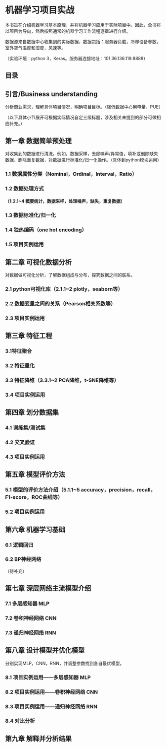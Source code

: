 # 机器学习项目实战

本书旨在介绍机器学习基本原理，并将机器学习应用于实际项目中。因此，全书将以项目为导向，然后按照通常的机器学习工作流程逐章进行介绍。

数据源来自数据中心收集到的实际数据，数据包括：服务器负载，冷却设备参数，室外空气温度和湿度，风速等。

（实验环境：python 3，Keras。服务器连接地址：101.36.136.119:8888）

## 目录

## 引言/Business understanding

分析商业需求，理解具体项目情况，明确项目目标。（降低数据中心用电量，PUE）

（以下具体小节展开可根据实际情况自定三级标题，涉及相关未提到的部分可做相应补充。）

## 第一章 数据简单预处理

对收集到的数据进行清洗。例如，数据采样，去除噪声/异常值，填补或删除缺失数据，删除重复数据，对数据进行标准化/归一化操作。（具体到python模块运用）

### 1.1 数据属性分类（Nominal，Ordinal，Interval，Ratio）

### 1.2 数据处理方式
#### （1.2.1~4 概要统计，数据采样，处理噪声，缺失，重复数据）

### 1.3 数据标准化/归一化

### 1.4 独热编码（one hot encoding）

### 1.5 项目实例运用

## 第二章 可视化数据分析

对数据做可视化分析，了解数据组成与分布，探究数据之间的联系。

### 2.1 python可视化库（2.1.1~2 plotly，seaborn等）

### 2.2 数据变量之间的关系（Pearson相关系数等）

### 2.3 项目实例运用

## 第三章 特征工程

### 3.1特征聚合

### 3.2 特征量化

### 3.3 特征降维（3.3.1~2 PCA降维，t-SNE降维等）

### 3.4 项目实例运用

## 第四章 划分数据集

### 4.1 训练集/测试集

### 4.2 交叉验证

### 4.3 项目实例运用

## 第五章 模型评价方法

### 5.1 模型的评价方法介绍（5.1.1~5 accuracy，precision，recall，F1-score，ROC曲线等）

### 5.2 项目实例运用

## 第六章 机器学习基础

### 6.1 逻辑回归

### 6.2 BP神经网络
（待补充）

## 第七章 深层网络主流模型介绍

### 7.1 多层感知器 MLP

### 7.2 卷积神经网络 CNN

### 7.3 递归神经网络 RNN

## 第八章 设计模型并优化模型

分别实现MLP，CNN，RNN，并调整参数找到各自最优模型。

### 8.1 项目实例运用——多层感知器 MLP

### 8.2 项目实例运用——卷积神经网络 CNN

### 8.3 项目实例运用——递归神经网络 RNN

### 8.4 对比分析

## 第九章 解释并分析结果


